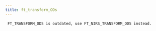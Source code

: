 ```yaml
---
title: ft_transform_ODs
---
```

```plaintext
 FT_TRANSFORM_ODS is outdated, use FT_NIRS_TRANSFORM_ODS instead.
```
